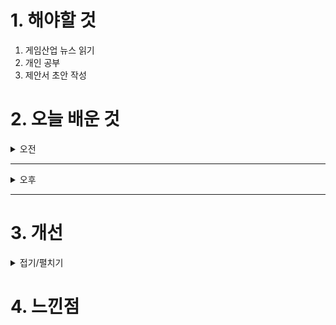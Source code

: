
# 1. 해야할 것

1. 게임산업 뉴스 읽기 
2. 개인 공부  
3. 제안서 초안 작성



# 2. 오늘 배운 것

<details>
<summary>오전</summary>

## 오늘의 뉴스
### 요약
■ PS5, 이제는 74.8만원으로... 전 모델 가격 인상
소니 인터랙티브 엔터테인먼트(SIE)는 17일 한국 지역에서 판매되는 PS5의 권장 소비자 가격을 인상한다고 밝혔습니다. PS5는 748,000원, PS5 디지털 에디션은 598,000원으로 인상됩니다. 현재 권장 소비자 가격인 688,000원, 558,000원보다 각각 6만 원, 4만원 씩 인상되는 셈입니다.

■ 시즌2 즐길 준비 됐나? LoL, ‘아케인’ 테마 대규모 업데이트 
라이엇 게임즈가 '아케인' 시즌2 공개에 앞서 ▲리그 오브 레전드(League of Legends, 이하 LoL) ▲전략적 팀 전투(Teamfight Tactics, 이하 TFT) 등 자사 게임 전반에 걸쳐 관련 콘텐츠 도입 계획을 발표했습니다. LoL은 '아케인' 시즌2에서도 등장하는 녹서스 부대 장군 '암베사 메다르다'를 신규 챔피언으로 선보입니다.

■ 빅잼 3기 우수 인디게임 5종, ‘게임스컴 아시아’로 
게임문화재단(이사장 김경일), 부산정보산업진흥원(원장 김태열), 펄어비스(대표 허진영) 그리고 부산인디커넥트페스티벌조직위원회(조직위원장 주성필, 이하 BIC페스티벌 조직위원회)가 오는 'BIGEM(BIC Indie Global Expansion Marketing, 이하 빅잼)' 사업에 선정된 국내 우수 인디게임의 '게임스컴 아시아 2024' 전시 참여를 전격 지원합니다. 선정된 작품은 ▲셰이프 오브 드림(리자드스무디) ▲니엔텀 – Op.ZERO(주식회사 케세라게임즈) ▲터미너스 : 좀비 생존자들(롱플레이스튜디오) ▲트레저 앤 트리오(TNT) ▲베일드 엣지(오뉴월 스튜디오) 으로, 모두 BIC 페스티벌 2024 어워드 수상작 및 전시작으로 큰 주목을 받은 게임들이며, 빅잼 3기 중 5개 개발사는 3일간 전시에 직접 참여하며 글로벌 게이머 및 업계 관계자들과 소통할 예정입니다.

■ 게임 발전 진심 ‘김성회’, 경기게임마이스터고에 기부
경기콘텐츠진흥원(이하 경콘진)은 경기도 게임 분야 인재 육성을 위한 '김성회의 G식백과-경기게임마이스터고등학교 기부금 전달식'을 16일 오후 3시에 경기글로벌게임센터에서 개최했습니다. 경기게임마이스터고등학교 정대식 교장은 "김성회 님과 경콘진의 관심이 학생들에게 큰 힘이 될 것이다"라며, "보내주신 지지를 통해 게임 산업을 이끌어 나갈 핵심 인재를 양성하는 데 최선을 다하겠다"라고 말했습니다.

■ 메타버스 어렵네... 크래프톤, 신작 '옥석' 가리기 
크래프톤(대표 김창한)이 메타버스 플랫폼 '오버데어'의 드랍 여부를 두고 고심하는 것으로 알려졌습니다. '오버데어'는 크래프톤이 네이버제트와 손을 잡고 개발 중인 메타버스 플랫폼입니다. 크래프톤은 지난 5월 동남아시아 5개국을 대상으로 '오버데어' 테스트를 진행했습니다. 그러나 지난 동남아 테스트 결과 지표, 메타버스와 블록체인 시스템의 관심도가 하락하면서 '오버데어' 개발 타당성에 의문이 생겼습니다. 여기에 크래프톤이 자체 개발한 '인조이'가 전 세계적인 관심을 받는 것도 '오버데어' 개발에 부정적 영향을 끼쳤습니다. 그와 관련해서 '오버데어'는 드랍 여부를 고민하고 있습니다.

■ 한국콘텐츠진흥원, '더 어울림 in 런던' 2년 연속 개최
문화체육관광부(장관 유인촌)와 한국콘텐츠진흥원(원장직무대행 유현석, 이하 콘진원)은 신기술융합콘텐츠 글로벌 페스티벌 '더 어울림(The Oulim)'을 영국 런던 대표 현대미술관 사치갤러리에서 오는 18일부터 27일까지 10 일간 개최합니다. 콘퍼런스는 ▲한류 및 케이팝 전문가 엄혜경 영국 리버풀 대학교 교수와 ▲영국 창조산업 전문가 존 뉴비긴(John Newbigin)이 함께 기획하여, 한국과 영국의 창조산업 및 신기술을 주제로 양국의 경계 없는  융합을 통한 성장 방향성과 새로운 인사이트를 제시할 예정입니다.

■ 퍼즐+머지+디펜스 삼박자 비비빔, '샥샥샥 군단'
유엘유게임즈는 신작 타워 디펜스 게임 '샥샥샥 군단'를 서비스했습니다. 게임은 퍼즐+머지+디펜스의 3가지 장르의 재미를 담아내 스테이지를 공략하는 재미, 다양한 스킬 조합으로 나만의 전략을 세워갈 수 있는 부분을 강 조했습니다.

■ 전설적인 파판 음악 작곡가 은퇴? ‘그것은 오해’ 
파이널 판타지를 세계적인 RPG 프랜차이즈로 이끈 수많은 요소들. 그 중에서도 단연 빼놓을 수 없는 게 특유의 게임 음악입니다. 그 음악을 담당했던 우에마츠 노부오가 은퇴설에 반박하며 현역 연장의 의지를 드러냈습니다.

■ 이번엔 "타이쿤", '이상한 나라의 라그나로크' 2차 CBT 
글로벌 게임 기업 그라비티가 16일 오전 11시부터 힐링 수집형 모바일 타이쿤 게임 신작 '이상한 나라의 라그나로크'의 국내 2차 CBT를 시작했습니다. 구글 플레이에서 이상한 나라의 라그나로크를 검색해 다운로드하거나 애플 앱스토어에서 TestFlight를 받은 후 CBT 버전을 설치하면 바로 플레이할 수 있습니다.

■ “당신을 믿어요” 드래곤 에이지: 베일가드, ‘데누보 뺀다’ 
게임은 대작으로 분류되는 작품임에도 불법 복제 방지 소프트웨어로 효과를 낸 데누보(Denuvo) 없이 출시됩니다. 데누보는 오랫동안 불법 복제를 방지하는 역할을 해온 디지털 저작권 관리 소프트웨어입니다. 드래곤 에이지의 개발사 바이오웨어의 총괄 프로듀서 마이클 갬블은 자신의 소셜 계정에 데누보가 포함되지 않는다는 점을 재차 강조하며 “당신을 믿는다(We trust you)”라는 문구를 남기기도 했습니다. 플레이어에 대한 신뢰를 보임과 동시에 플레이 성능 저하 요소를 제거해 유저들의 긍정적인 반응을 끌어내려는 전략으로 해석됩니다.

■ 설립 2주년 크래프톤 몬트리올, ‘눈마새 개발 매진’ 
눈물을 마시는 새(이하 눈마새)의 IP를 기반으로 게임 개발에 한창인 크래프톤 몬트리올 스튜디오의 패트릭 메세가 스튜디오 설립 2주년에 대한 감사와 현재 스튜디오 현황을 공유했습니다. 메세 대표는 크래프톤 몬트리올 스튜디오가 팀의 가치를 더욱 명확히 다잡는 과정 역시 함께 공유했습니다.

■ 성장-경제-무공 다잡은 블소, 'BNS 네오' 16일 서비스 
엔씨소프트의 PC MMORPG '블레이드 & 소울'이 16일 오후 8시 신규 서버 'BNS 네오(NEO)' 서비스를 시작합니다. BNS NEO는 제약 없는 경공과 변화하는 무공 시스템을 통해 자유로운 액션성을 경험할 수 있는 블소의 신규 서버입니다.

■ 연중무휴, '원신' 테마로 열리는 PC방 18일 운영 시작
호요버스 코리아는 오픈월드 어드벤처 RPG '원신'을 테마로 한 상시 PC방 '원신 PC 라운지 in Seoul'을 오는 18일 선보인다고 밝혔습니다. 이와 함께 현장에서 원신을 특정 시간 플레이하거나 모험레벨 인증, 나타 캐릭터 전설 임무 완료 및 목표 레벨 인증, 마신 임무 등 인게임과 연동된 이벤트를 수행하면 원신 PC 라운지 in Seoul 1시간 이용권, 아메리카노 등을 선물합니다.

■ 지스타에서 맛보는 ‘세븐나이츠 리버스 시식회’
넷마블은 부산 벡스코에서 열리는 지스타2024에서 '세븐나이츠 리버스' 무대 행사 '세븐나이츠 리버스 시식회'를 진행한다고 16일 밝혔습니다. 게임 개발 소식 이후 첫 공식 행사인 '세븐나이츠 리버스 시식회'는 게임 소개, 질의응답, 세나 성우쇼 등 다채로운 프로그램을 관람객들과 함께 소통하며 진행하는 행사로 오는 11월 16일 오후 1시 지스타 넷마블관에서 열립니다.

■ 검은사막, 12월 14일 수원 메쎄서 10주년 기념한다 
펄어비스가 검은사막 10주년 기념 모험가 행사 '검은사막 FESTA : 10년의 모험(이하 '검은사막 페스타')'을 12월 14일 개최합니다. '검은사막 페스타'는 검은사막 서비스 10년을 함께해준 모험가와 함께하는 10주년 기념 축 제입니다.
</details>

****

<details>
<summary>오후</summary>


</details>

****


# 3. 개선


<details>
<summary>접기/펼치기</summary>


</details>



# 4. 느낀점


